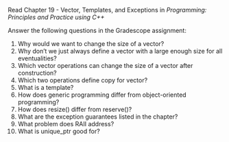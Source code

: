 Read Chapter 19 - Vector, Templates, and Exceptions in _Programming: Principles and Practice using C++_

Answer the following questions in the Gradescope assignment:
1. Why would we want to change the size of a vector?
2. Why don’t we just always define a vector with a large enough size for all eventualities?
3. Which vector operations can change the size of a vector after construction?
4. Which two operations define copy for vector?
5. What is a template?
6. How does generic programming differ from object-oriented programming?
7. How does resize() differ from reserve()?
8. What are the exception guarantees listed in the chapter?
9. What problem does RAII address?
10. What is unique_ptr good for?
